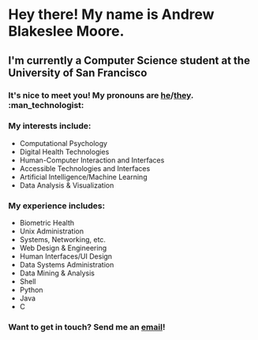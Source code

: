 
<h1>Hey there! My name is Andrew Blakeslee Moore.</h1>

<h2>I'm currently a Computer Science student at the University of San Francisco</h2>
  
<h3>It's nice to meet you! My pronouns are <a href="https://pronoun.is/he">he</a>/<a href="https://pronoun.is/they">they</a>. :man_technologist:</h3>

<h3>My interests include:</h3>
<p><ul>
    <li>Computational Psychology</li>
    <li>Digital Health Technologies</li>
    <li>Human-Computer Interaction and Interfaces</li>
    <li>Accessible Technologies and Interfaces</li>
    <li>Artificial Intelligence/Machine Learning</li>
    <li>Data Analysis & Visualization</li>
  </ul></p>

<h3>My experience includes:</h3>
<p><ul>
    <li>Biometric Health</li>
    <li>Unix Administration</li>
    <li>Systems, Networking, etc.</li>
    <li>Web Design & Engineering</li>
    <li>Human Interfaces/UI Design</li>
    <li>Data Systems Administration</li>
    <li>Data Mining & Analysis</li>
    <li>Shell</li>
    <li>Python</li>
    <li>Java</li>
    <li>C</li>
  </ul></p>
 
<h3>Want to get in touch? Send me an <a href="mailto:andrew@blakeslee.me">email</a>!
    
    
